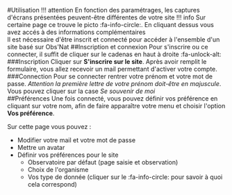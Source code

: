 #Utilisation
!!! attention
	En fonction des paramétrages, les captures d'écrans présentées peuvent-être différentes de votre site
!!! info
	Sur certaine page ce trouve le picto :fa-info-circle:. En cliquant dessus vous avez accés à des informations complémentaires	
Il est nécessaire d'être inscrit et connecté pour accéder à l'ensemble d'un site basé sur Obs'Nat
##Inscription et connexion
Pour s'inscrire ou ce connecter, il suffit de cliquer sur le cadenas en haut à droite :fa-unlock-alt:
###Inscription
Cliquer sur **S'inscrire sur le site**. Après avoir remplit le formulaire, vous allez recevoir un mail permettant d'activer votre compte.
###Connection
Pour se connecter rentrer votre prénom et votre mot de passe. *Attention la première lettre de votre prénom doit-être en majuscule*. 
Vous pouvez cliquer sur la case *Se souvenir de moi*  
##Préférences
Une fois connecté, vous pouvez définir vos préférence en cliquant sur votre nom, afin de faire apparaître votre menu et choisir l'option **Vos préférence**.

Sur cette page vous pouvez :

* Modifier votre mail et votre mot de passe
* Mettre un avatar
* Définir vos préférences pour le site
	* Observatoire par défaut (page saisie et observation)
	* Choix de l'organisme
	* Vos type de donnée (cliquer sur le :fa-info-circle: pour savoir à quoi cela correspond)